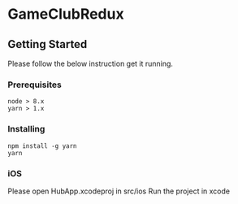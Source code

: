 # GameClubRedux

## Getting Started

Please follow the below instruction get it running.

### Prerequisites

```
node > 8.x
yarn > 1.x
```

### Installing

```
npm install -g yarn
yarn
```

### iOS

Please open HubApp.xcodeproj in src/ios
Run the project in xcode